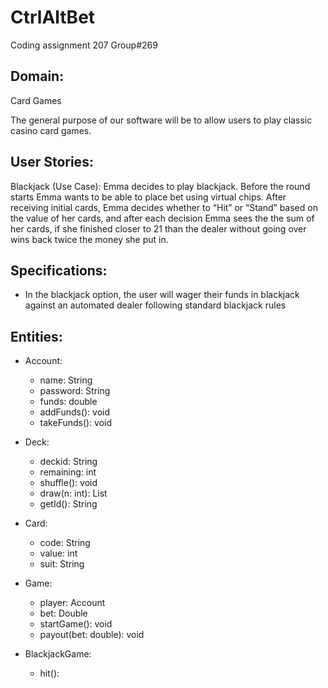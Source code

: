 # CtrlAltBet
Coding assignment 207 Group#269

Domain:
-
Card Games

The general purpose of our software will be to allow users to play classic casino card games.

User Stories:
-

Blackjack (Use Case): Emma decides to play blackjack. Before the round starts Emma wants to be able to place bet using virtual chips. After receiving initial cards, Emma decides whether to “Hit” or “Stand” based on the value of her cards, and after each decision Emma sees the the sum of her cards, if she finished closer to 21 than the dealer without going over wins back twice the money she put in.

Specifications:
-
- In the blackjack option, the user will wager their funds in blackjack against an automated dealer following standard blackjack rules

Entities:
-
- Account:
  - name: String
  - password: String
  - funds: double
  + addFunds(): void
  + takeFunds(): void

- Deck:
  - deckid: String
  - remaining: int
  + shuffle(): void
  + draw(n: int): List<Card>
  + getId(): String
 
- Card:
  - code: String
  - value: int
  - suit: String
 
- Game:
  - player: Account
  - bet: Double
  + startGame(): void
  + payout(bet: double): void

- BlackjackGame:
  - hit():



